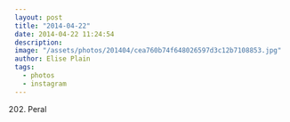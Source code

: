 ```yaml
---
layout: post
title: "2014-04-22"
date: 2014-04-22 11:24:54
description: 
image: "/assets/photos/201404/cea760b74f648026597d3c12b7108853.jpg"
author: Elise Plain
tags: 
  - photos
  - instagram
---
```


202. Peral
<p></p>
